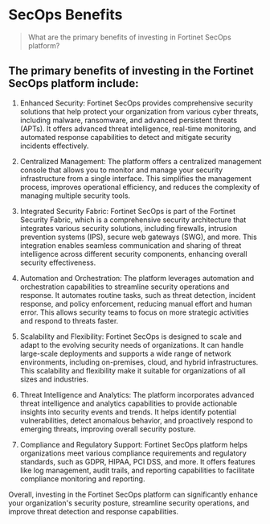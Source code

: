 # SecOps Benefits

> What are the primary benefits of investing in Fortinet SecOps platform?

## The primary benefits of investing in the Fortinet SecOps platform include:

1. Enhanced Security: Fortinet SecOps provides comprehensive security solutions that help protect your organization from various cyber threats, including malware, ransomware, and advanced persistent threats (APTs). It offers advanced threat intelligence, real-time monitoring, and automated response capabilities to detect and mitigate security incidents effectively.

2. Centralized Management: The platform offers a centralized management console that allows you to monitor and manage your security infrastructure from a single interface. This simplifies the management process, improves operational efficiency, and reduces the complexity of managing multiple security tools.

3. Integrated Security Fabric: Fortinet SecOps is part of the Fortinet Security Fabric, which is a comprehensive security architecture that integrates various security solutions, including firewalls, intrusion prevention systems (IPS), secure web gateways (SWG), and more. This integration enables seamless communication and sharing of threat intelligence across different security components, enhancing overall security effectiveness.

4. Automation and Orchestration: The platform leverages automation and orchestration capabilities to streamline security operations and response. It automates routine tasks, such as threat detection, incident response, and policy enforcement, reducing manual effort and human error. This allows security teams to focus on more strategic activities and respond to threats faster.

5. Scalability and Flexibility: Fortinet SecOps is designed to scale and adapt to the evolving security needs of organizations. It can handle large-scale deployments and supports a wide range of network environments, including on-premises, cloud, and hybrid infrastructures. This scalability and flexibility make it suitable for organizations of all sizes and industries.

6. Threat Intelligence and Analytics: The platform incorporates advanced threat intelligence and analytics capabilities to provide actionable insights into security events and trends. It helps identify potential vulnerabilities, detect anomalous behavior, and proactively respond to emerging threats, improving overall security posture.

7. Compliance and Regulatory Support: Fortinet SecOps platform helps organizations meet various compliance requirements and regulatory standards, such as GDPR, HIPAA, PCI DSS, and more. It offers features like log management, audit trails, and reporting capabilities to facilitate compliance monitoring and reporting.

Overall, investing in the Fortinet SecOps platform can significantly enhance your organization's security posture, streamline security operations, and improve threat detection and response capabilities.
